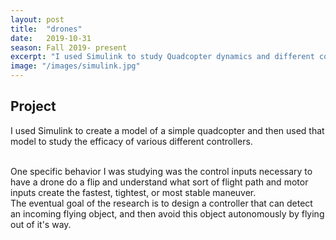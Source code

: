 ```yaml
---
layout: post
title:  "drones"
date:   2019-10-31
season: Fall 2019- present
excerpt: "I used Simulink to study Quadcopter dynamics and different controller designs"
image: "/images/simulink.jpg"
---
```


## Project
 I used Simulink to create a model of a simple quadcopter and then used that model to study the efficacy of various different controllers.

<br>
One specific behavior I was studying was the control inputs necessary to have a drone do a flip and understand what sort of flight path and motor inputs create the fastest, tightest, or most stable maneuver.
<br>
The eventual goal of the research is to design a controller that can detect an incoming flying object, and then avoid this object autonomously by flying out of it's way.
